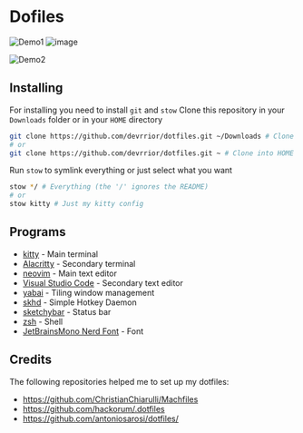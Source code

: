 # Dofiles
![Demo1](https://user-images.githubusercontent.com/69869135/148819163-32dde71b-5165-4659-8652-de59f4b47ffa.png)
![image](https://user-images.githubusercontent.com/69869135/148823277-17c67b1d-34a1-4552-a45b-7cb06e3bd4a6.png)


![Demo2](https://user-images.githubusercontent.com/69869135/148820026-99ec3b99-89e2-4b36-909b-3c55c401aaec.png)

## Installing
For installing you need to install `git` and `stow`
Clone this repository in your `Downloads` folder or in your `HOME` directory
``` sh
git clone https://github.com/devrrior/dotfiles.git ~/Downloads # Clone into Downloads folder
# or
git clone https://github.com/devrrior/dotfiles.git ~ # Clone into HOME directory
```
Run  `stow`  to symlink everything or just select what you want
``` sh
stow */ # Everything (the '/' ignores the README)
# or
stow kitty # Just my kitty config
```

## Programs
- [kitty](https://github.com/kovidgoyal/kitty/) - Main terminal
- [Alacritty](https://github.com/alacritty/alacritty) - Secondary terminal
- [neovim](https:/github.com/neovim/neovim) - Main text editor
- [Visual Studio Code](https://code.visualstudio.com/) - Secondary text editor
- [yabai](https://github.com/koekeishiya/yabai) - Tiling window management 
- [skhd](https://github.com/koekeishiya/skhd) - Simple Hotkey Daemon
- [sketchybar](https://github.com/FelixKratz/SketchyBar) - Status bar
- [zsh](https://www.zsh.org/) - Shell
- [JetBrainsMono Nerd Font](https://github.com/ryanoasis/nerd-fonts/releases/download/v2.1.0/JetBrainsMono.zip) - Font

## Credits
The following repositories helped me to set up my dotfiles:
- https://github.com/ChristianChiarulli/Machfiles
- https://github.com/hackorum/.dotfiles
- https://github.com/antoniosarosi/dotfiles/
